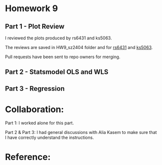 
# Homework 9
## Part 1 - Plot Review
I reviewed the plots produced by rs6431 and ks5063. 

The reviews are saved in HW9_sz2404 folder and for [rs6431](../HW9_sz2404/rs6431_plotReview_sz2404.md) and [ks5063](../HW9_sz2404/ks5063_plotReview_sz2404.md).

Pull requests have been sent to repo owners for merging. 
## Part 2 - Statsmodel OLS and WLS

## Part 3 - Regression

# Collaboration:
Part 1: I worked alone for this part. 

Part 2 & Part 3: I had general discussions with Alia Kasem to make sure that I have correctly understand the instructions. 

# Reference:
